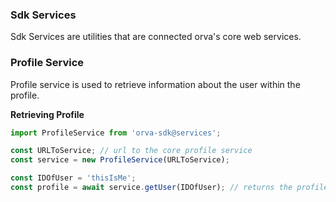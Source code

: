 ### Sdk Services
Sdk Services are utilities that are connected orva's core web services.


### Profile Service
Profile service is used to retrieve information about the user within the profile. 

__Retrieving Profile__
```js
import ProfileService from 'orva-sdk@services';

const URLToService; // url to the core profile service
const service = new ProfileService(URLToService); 

const IDOfUser = 'thisIsMe';
const profile = await service.getUser(IDOfUser); // returns the profile from orva's core services.
```

